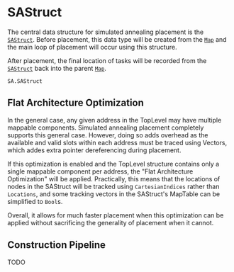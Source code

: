 # SAStruct

The central data structure for simulated annealing placement is the 
[`SAStruct`](@ref). Before placement, this data type will be created from the
[`Map`](@ref) and the main loop of placement will occur using this structure.

After placement, the final location of tasks will be recorded from the 
[`SAStruct`](@ref) back into the parent [`Map`](@ref).

```@docs
SA.SAStruct
```

## Flat Architecture Optimization

In the general case, any given address in the TopLevel may have multiple
mappable components. Simulated annealing placement completely supports this 
general case. However, doing so adds overhead as the available and valid slots
within each address must be traced using Vectors, which addes extra pointer
dereferencing during placement.

If this optimization is enabled and the TopLevel structure contains only a 
single mappable component per address, the "Flat Architecture Optimization" will
be applied. Practically, this means that the locations of nodes in the
SAStruct will be tracked using `CartesianIndices` rather than `Locations`, and
some tracking vectors in the SAStruct's MapTable can be simplified to `Bool`s.

Overall, it allows for much faster placement when this optimization can be 
applied without sacrificing the generality of placement when it cannot.

## Construction Pipeline

TODO
